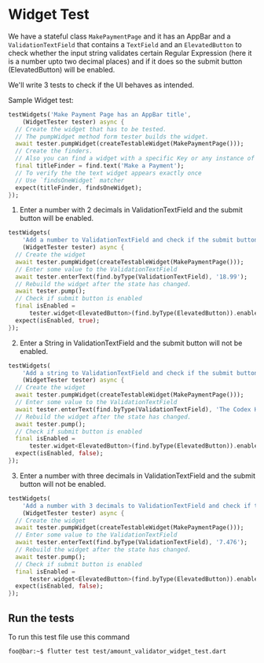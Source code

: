 # Widget Test

We have a stateful class `MakePaymentPage` and it has an AppBar and a `ValidationTextField` that contains a `TextField` and an `ElevatedButton` to check whether the input string validates certain Regular Expression (here it is a number upto two decimal places) and if it does so the submit button (ElevatedButton) will be enabled.

We'll write 3 tests to check if the UI behaves as intended.

Sample Widget test:

```dart
testWidgets('Make Payment Page has an AppBar title',
    (WidgetTester tester) async {
  // Create the widget that has to be tested.
  // The pumpWidget method form tester builds the widget.
  await tester.pumpWidget(createTestableWidget(MakePaymentPage()));
  // Create the finders.
  // Also you can find a widget with a specific Key or any instance of this widget.
  final titleFinder = find.text('Make a Payment');
  // To verify the the text widget appears exactly once
  // Use `findsOneWidget` matcher
  expect(titleFinder, findsOneWidget);
});
```

1. Enter a number with 2 decimals in ValidationTextField and the submit button will be enabled.

```dart
testWidgets(
    'Add a number to ValidationTextField and check if the submit button is enabled',
    (WidgetTester tester) async {
  // Create the widget
  await tester.pumpWidget(createTestableWidget(MakePaymentPage()));
  // Enter some value to the ValidationTextField
  await tester.enterText(find.byType(ValidationTextField), '18.99');
  // Rebuild the widget after the state has changed.
  await tester.pump();
  // Check if submit button is enabled
  final isEnabled =
      tester.widget<ElevatedButton>(find.byType(ElevatedButton)).enabled;
  expect(isEnabled, true);
});
```

2. Enter a String in ValidationTextField and the submit button will not be enabled.

```dart
testWidgets(
    'Add a string to ValidationTextField and check if the submit button is enabled',
    (WidgetTester tester) async {
  // Create the widget
  await tester.pumpWidget(createTestableWidget(MakePaymentPage()));
  // Enter some value to the ValidationTextField
  await tester.enterText(find.byType(ValidationTextField), 'The Codex Hub');
  // Rebuild the widget after the state has changed.
  await tester.pump();
  // Check if submit button is enabled
  final isEnabled =
      tester.widget<ElevatedButton>(find.byType(ElevatedButton)).enabled;
  expect(isEnabled, false);
});
```

3. Enter a number with three decimals in ValidationTextField and the submit button will not be enabled.

```dart
testWidgets(
    'Add a number with 3 decimals to ValidationTextField and check if the submit button is enabled',
    (WidgetTester tester) async {
  // Create the widget
  await tester.pumpWidget(createTestableWidget(MakePaymentPage()));
  // Enter some value to the ValidationTextField
  await tester.enterText(find.byType(ValidationTextField), '7.476');
  // Rebuild the widget after the state has changed.
  await tester.pump();
  // Check if submit button is enabled
  final isEnabled =
      tester.widget<ElevatedButton>(find.byType(ElevatedButton)).enabled;
  expect(isEnabled, false);
});
```

## Run the tests

To run this test file use this command

```console
foo@bar:~$ flutter test test/amount_validator_widget_test.dart
```
